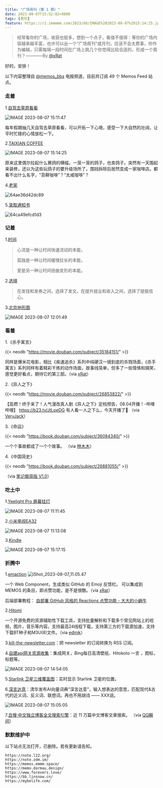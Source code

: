 ```yaml
---
title: "广场周刊（第 1 期）"
date: 2023-08-07T15:52:02+0800
tags: [周刊]
feature: https://r2.immmmm.com/2023/08/IMAGE%202023-08-07%2015:14:25.jpg
---
```


> 经常看你的广场，收获也挺多，想到一个点子，看值不值得：等你的广场内容越来越丰富，也许可以出一个“广场周刊”或月刊，应该不会太费事，你作为编辑，只需每隔一段时间在广场上挑几个你觉得比较合适的，形成一个周刊？————By [@xRat](https://www.xrat.net/)

好的，安排！

<!--more-->

以下内容整理自 [@memos_bbs](https://t.me/memos_bbs) 电报频道，目前共订阅 49 个 Memos Feed 站点。

### 走着

1.[自驾去草原看看](https://memos.xrat.net/m/333)

![IMAGE 2023-08-07 15:11:47](https://r2.immmmm.com/2023/08/IMAGE%202023-08-07%2015:11:47.jpg)

每年假期抽几天自驾去草原看看，可以开拓一下心境，感受一下大自然的壮阔，让平时忙碌的心情放松一下。

2.[TAIXIAN COFFEE](http://b.lms.im/m/77)

![IMAGE 2023-08-07 15:14:25](https://r2.immmmm.com/2023/08/IMAGE%202023-08-07%2015:14:25.jpg)

原来这里偶尔拉起什么赛鸽的横幅，一笼一笼的鸽子，也卖鸽子。突然有一天围起来装修，还以为这些玩鸽子的要升级场所了，围挡拆除后居然变成一家咖啡店。都看不出什么名字，“苔藓咖啡”？“太咸咖啡”？

4.[老家](https://memos.usj.cc/m/52)

![64ae36d42dc89](https://r2.immmmm.com/2023/08/64ae36d42dc89.jpg)

5.[录取通知书](https://memos.usj.cc/m/62)

![64ca49efcd1d3](https://r2.immmmm.com/2023/08/64ca49efcd1d3.jpg)

### 记着

1.[时间](http://m.cooolr.cn/m/207)

> 心流是一种让时间快速流动的本能，
> 
> 孤独是一种让时间缓慢拉长的本能，
> 
> 爱是另一种让时间扭曲变形的本能。

2.[选择](http://m.cooolr.cn/m/201)

>在发钱和发券之间，选择了发文。在提升就业和收入之间，选择了提振信心。

3.[北京地形图](https://memos.xrat.net/m/338)

![IMAGE 2023-08-07 12:01:49](https://r2.immmmm.com/2023/08/IMAGE%202023-08-07%2012:01:49.jpg)

### 看着

1.《杀手寓言》

{{< neodb "https://movie.douban.com/subject/35184151/" >}}

同样是爆米花电影，相比《疾速追杀》系列中纯硬汉一镜到底的杀戮场面，《杀手寓言》系列同样有着精彩干练的动作场面，故事线简单，但多了一些情愫和搞笑，感觉更好看点，期待它的第三部。（via [xRat](https://memos.xrat.net/m/339)）

2.《异人之下》

{{< neodb "https://movie.douban.com/subject/26853822/" >}}

【高燃！终于来了！人气漫改真人剧《异人之下》定档预告，08.04开播！-哔哩哔哩】 <https://b23.tv/JtLpeDG> 有人看一人之下么，今天开播了🤨 （via [VeryJack](https://say.veryjack.com/m/152)）

3.《命运》

{{< neodb "https://book.douban.com/subject/36084340/" >}}

一个个事故都成了一个个故事。 （via [林木木](http://me.edui.fun/m/1688)）

4.《中国简史》

{{< neodb "https://book.douban.com/subject/26881055/" >}}

（via [笔记极简版 V1.0](https://memos.pipuwong.com/m/127)）

### 吃土中

1.[Yeelight Pro 屏幕挂灯](https://memos.vlieo.com/m/41)

![IMAGE 2023-08-07 11:11:45](https://r2.immmmm.com/2023/08/IMAGE%202023-08-07%2011:11:45.jpg)

2.[小米电视EA32](http://qzone.boyhu.cn/m/1190)

![IMAGE 2023-08-07 11:13:08](https://r2.immmmm.com/2023/08/IMAGE%202023-08-07%2011:13:08.jpg)

3.[Kindle](http://s.dusays.com/m/1464)

![IMAGE 2023-08-07 15:17:15](https://r2.immmmm.com/2023/08/IMAGE%202023-08-07%2015:17:15.jpg)

### 折腾中

1.[emaction](https://github.com/emaction/emaction.frontend) 
![iShot_2023-08-07_11.05.47](https://r2.immmmm.com/2023/08/iShot_2023-08-07_11.05.47.png)

一个 Web Component，生成类似 GitHub 的 Emoji 反馈栏。 可以集成到 MEMOS 的条目，即点赞功能，是不是很酷。（via [xRat](https://memos.xrat.net/m/340)）

后端部署教程： [自部署 GitHub 风格的 Reactions 点赞功能 - 大大的小蜗牛](https://eallion.com/self-hosted-github-flavored-reactions/) 

2.[Hitomi](https://github.com/KurtBestor/Hitomi-Downloader)

一个开源免费的资源辅助性下载工具，支持批量解析和下载多个常见网站上的视频，图片，音乐等内容。支持最高24线程下载，支持第三方的下载源加速，支持下载BT种子和M3U(8)文件。（via [edinik](http://memos.edinik.com/m/151)）

3.[kill-the-newsletter.com](https://kill-the-newsletter.com/)：把 newsletter 的订阅转换为 RSS 订阅。

4.[自建api网关资源收集](https://api.eallion.com/)：集成网关，Bing每日高清壁纸、Hitokoto 一言 ，图标，标题等。

![IMAGE 2023-08-07 14:54:05](https://r2.immmmm.com/2023/08/IMAGE%202023-08-07%2014:54:05.jpg)

5.[Starlink 卫星三维覆盖图](https://satellitemap.space/?constellation=starlink)：实时显示 Starlink 卫星的位置。

6.[深言达意](https://shenyandayi.com/)：清华发布AI向量词典"深言达意"，输入想表达的意思，匹配现代&古代的近义词、反义词、联想词。再也不用胡诌 —— XXX说。

![IMAGE 2023-08-07 15:05:05](https://r2.immmmm.com/2023/08/IMAGE%202023-08-07%2015:05:05.jpg)

7.[丑搜·中文独立博客全文搜索引擎](https://uglysearch.othing.xyz)：近 11 万篇中文博客文章搜索。 （via [QQ瞬间](http://qzone.boyhu.cn/m/1185)）

### 默默维护中

以下站点无法打开，已删除。若有更新请告知。

```
https://note.l22.org/
https://note.zdm.im/
https://memos.emmm.space/
https://memo.darmau.design/
https://www.forevers.love/
https://bb.linsnow.cn/
https://mybelife.com/
```